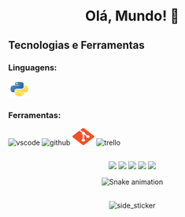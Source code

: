 <h1 align="center">
Olá, Mundo! 👋
</h1>

 <h2>
    Tecnologias e Ferramentas
    </h2>
  </p>

<h3>
   Linguagens:
</h3>
<img alt="python" height="35" width="45" src="https://raw.githubusercontent.com/devicons/devicon/master/icons/python/python-original.svg">

<h3>
   Ferramentas:
</h3>
  <div>
  <img alt="vscode" height="30" width="40" src="https://cdn.jsdelivr.net/gh/devicons/devicon@latest/icons/vscode/vscode-original.svg">
  <img alt="github" height="35" width="35" src="https://cdn-icons-png.flaticon.com/512/25/25231.png">
  <img alt="git" height="35" width="45" src="https://raw.githubusercontent.com/devicons/devicon/master/icons/git/git-original.svg">
  <img alt="trello" height="30" width="30" src="https://cdn.jsdelivr.net/gh/devicons/devicon@latest/icons/trello/trello-original.svg">
  </div>

  ##

<div align="center">
<a href="https://www.instagram.com/brunovenancionutri/)" target="_blank"><img src="https://img.shields.io/badge/-Instagram-%23E4405F?style=for-the-badge&logo=instagram&logoColor=white" target="_blank"></a>
<a href="https://twitter.com/brunovenancionutri" target="_blank"><img src="https://img.shields.io/badge/Twitter-1DA1F2?style=for-the-badge&logo=twitter&logoColor=white" target="_blank"></a>
<a href="https://steamcommunity.com/id/StormZl/" target="_blank"><img src="https://img.shields.io/badge/Steam-000000?style=for-the-badge&logo=steam&logoColor=white" target="_blank"></a>
<a href="https://www.twitch.tv/stormzir" target="_blank"><img src="https://img.shields.io/badge/Twitch-9146FF?style=for-the-badge&logo=twitch&logoColor=white" target="_blank"></a>
<a href="https://www.linkedin.com/in/brunovenancionutri/)" target="_blank"><img src="https://img.shields.io/badge/LinkedIn-0077B5?style=for-the-badge&logo=linkedin&logoColor=white" target="_blank"></a>

<div align="center">

  ![Snake animation](https://github.com/danielbped/danielbped/blob/output/github-contribution-grid-snake.svg)
  
</div>

 ##
 
 <img align="center" width=130px height=130px alt="side_sticker" src="https://media.giphy.com/media/TEnXkcsHrP4YedChhA/giphy.gif" />

